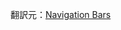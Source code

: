 翻訳元：[Navigation Bars](https://developer.apple.com/design/human-interface-guidelines/ios/bars/navigation-bars/)
